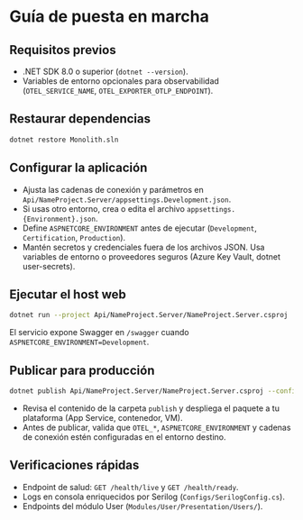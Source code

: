 # Guía de puesta en marcha

## Requisitos previos
- .NET SDK 8.0 o superior (`dotnet --version`).
- Variables de entorno opcionales para observabilidad (`OTEL_SERVICE_NAME`, `OTEL_EXPORTER_OTLP_ENDPOINT`).

## Restaurar dependencias
```bash
dotnet restore Monolith.sln
```

## Configurar la aplicación
- Ajusta las cadenas de conexión y parámetros en `Api/NameProject.Server/appsettings.Development.json`.
- Si usas otro entorno, crea o edita el archivo `appsettings.{Environment}.json`.
- Define `ASPNETCORE_ENVIRONMENT` antes de ejecutar (`Development`, `Certification`, `Production`).
- Mantén secretos y credenciales fuera de los archivos JSON. Usa variables de entorno o proveedores seguros (Azure Key Vault, dotnet user-secrets).

## Ejecutar el host web
```bash
dotnet run --project Api/NameProject.Server/NameProject.Server.csproj
```
El servicio expone Swagger en `/swagger` cuando `ASPNETCORE_ENVIRONMENT=Development`.

## Publicar para producción
```bash
dotnet publish Api/NameProject.Server/NameProject.Server.csproj --configuration Release --output publish
```
- Revisa el contenido de la carpeta `publish` y despliega el paquete a tu plataforma (App Service, contenedor, VM).
- Antes de publicar, valida que `OTEL_*`, `ASPNETCORE_ENVIRONMENT` y cadenas de conexión estén configuradas en el entorno destino.

## Verificaciones rápidas
- Endpoint de salud: `GET /health/live` y `GET /health/ready`.
- Logs en consola enriquecidos por Serilog (`Configs/SerilogConfig.cs`).
- Endpoints del módulo User (`Modules/User/Presentation/Users/`).
